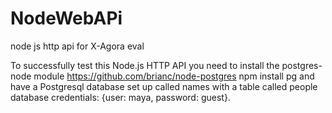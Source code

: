 # NodeWebAPi
node js http api for X-Agora eval

To successfully test this Node.js HTTP API you need to install the postgres-node module 
https://github.com/brianc/node-postgres
    npm install pg
and have a Postgresql database set up called names with a table called people 
database credentials: {user: maya, password: guest}.
